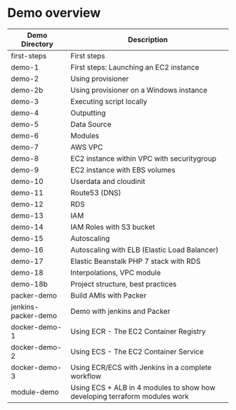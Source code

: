 # Demo overview
Demo Directory | Description
------------ | -------------
first-steps | First steps
demo-1 | First steps: Launching an EC2 instance
demo-2 | Using provisioner
demo-2b | Using provisioner on a Windows instance
demo-3 | Executing script locally
demo-4 | Outputting
demo-5 | Data Source
demo-6 | Modules
demo-7 | AWS VPC
demo-8 | EC2 instance within VPC with securitygroup
demo-9 | EC2 instance with EBS volumes
demo-10 | Userdata and cloudinit
demo-11 | Route53 (DNS)
demo-12 | RDS
demo-13 | IAM
demo-14 | IAM Roles with S3 bucket
demo-15 | Autoscaling
demo-16 | Autoscaling with ELB (Elastic Load Balancer)
demo-17 | Elastic Beanstalk PHP 7 stack with RDS
demo-18 | Interpolations, VPC module
demo-18b | Project structure, best practices
packer-demo | Build AMIs with Packer
jenkins-packer-demo | Demo with jenkins and Packer
docker-demo-1 | Using ECR - The EC2 Container Registry
docker-demo-2 | Using ECS - The EC2 Container Service
docker-demo-3 | Using ECR/ECS with Jenkins in a complete workflow
module-demo | Using ECS + ALB in 4 modules to show how developing terraform modules work
